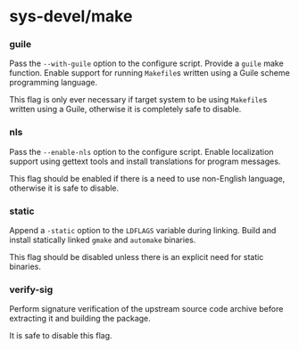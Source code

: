 # sys-devel/make

### guile
Pass the `--with-guile` option to the configure script. Provide a `guile` make function. Enable support for running `Makefile`s written using a Guile scheme programming language.

This flag is only ever necessary if target system to be using `Makefile`s written using a Guile, otherwise it is completely safe to disable.

### nls
Pass the `--enable-nls` option to the configure script. Enable localization support using gettext tools and install translations for program messages.

This flag should be enabled if there is a need to use non-English language, otherwise it is safe to disable.

### static
Append a `-static` option to the `LDFLAGS` variable during linking. Build and install statically linked `gmake` and `automake` binaries.

This flag should be disabled unless there is an explicit need for static binaries.

### verify-sig
Perform signature verification of the upstream source code archive before extracting it and building the package.

It is safe to disable this flag.
